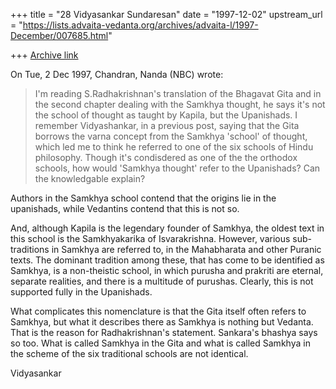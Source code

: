 +++
title = "28 Vidyasankar Sundaresan"
date = "1997-12-02"
upstream_url = "https://lists.advaita-vedanta.org/archives/advaita-l/1997-December/007685.html"

+++
[Archive link](https://lists.advaita-vedanta.org/archives/advaita-l/1997-December/007685.html)

On Tue, 2 Dec 1997, Chandran, Nanda (NBC) wrote:

> I'm reading S.Radhakrishnan's translation of the Bhagavat Gita and in
> the second chapter dealing with the Samkhya thought, he says it's not
> the school of thought as taught by Kapila, but the Upanishads. I
> remember Vidyashankar, in a previous post, saying that the Gita borrows
> the varna concept from the Samkhya 'school' of thought, which led me to
> think he referred to one of the six schools of Hindu philosophy.
> Though it's condisdered as one of the the orthodox schools, how would
> 'Samkhya thought' refer to the Upanishads? Can the knowledgable explain?

Authors in the Samkhya school contend that the origins lie in the
upanishads, while Vedantins contend that this is not so.

And, although Kapila is the legendary founder of Samkhya, the oldest text
in this school is the Samkhyakarika of Isvarakrishna. However, various
sub-traditions in Samkhya are referred to, in the Mahabharata and other
Puranic texts. The dominant tradition among these, that has come to be
identified as Samkhya, is a non-theistic school, in which purusha and
prakriti are eternal, separate realities, and there is a multitude of
purushas. Clearly, this is not supported fully in the Upanishads.

What complicates this nomenclature is that the Gita itself often refers to
Samkhya, but what it describes there as Samkhya is nothing but Vedanta.
That is the reason for Radhakrishnan's statement. Sankara's bhashya says
so too. What is called Samkhya in the Gita and what is called Samkhya in
the scheme of the six traditional schools are not identical.

Vidyasankar

